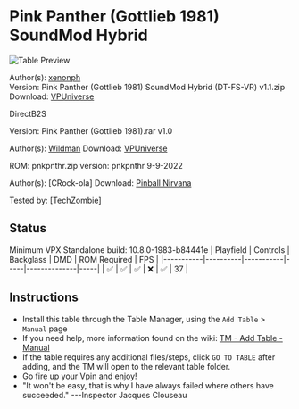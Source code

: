 ﻿# Pink Panther (Gottlieb 1981) SoundMod Hybrid

![Table Preview](../../images/vpx-pinkpanther-preview.jpg)

Author(s): [xenonph](https://www.vpforums.org/index.php?showuser=14100)  
Version:  Pink Panther (Gottlieb 1981) SoundMod Hybrid (DT-FS-VR) v1.1.zip
Download:  [VPUniverse](https://vpuniverse.com/files/file/20596-pink-panther-gottlieb-1981-soundmod-hybrid-dt-fs-vr/)

DirectB2S

Version: Pink Panther (Gottlieb 1981).rar v1.0

Author(s): [Wildman](https://vpuniverse.com/profile/5-wildman/) 
Download:  [VPUniverse](https://vpuniverse.com/files/file/3739-pink-panther-gottlieb-1981/)

ROM: pnkpnthr.zip
version: pnkpnthr 9-9-2022

Author(s): [CRock-ola]
Download:  [Pinball Nirvana](https://pinballnirvana.com/forums/resources/pnkpnthr.2182/)

Tested by:
[TechZombie]

## Status 

Minimum VPX Standalone build: 10.8.0-1983-b84441e
| Playfield | Controls | Backglass | DMD | ROM Required | FPS | 
|-----------|----------|-----------|-----|--------------|-----|
| :white_check_mark: | :white_check_mark: | :white_check_mark: | :x: | :white_check_mark: | 37 |

## Instructions

- Install this table through the Table Manager, using the `Add Table` > `Manual` page
- If you need help, more information found on the wiki: [TM - Add Table - Manual](https://github.com/LegendsUnchained/vpx-standalone-alp4k/wiki/%5B04%5D-%F0%9F%A7%A1-TM-%E2%80%90-Other-Features#add-table---manual)
- If the table requires any additional files/steps, click `GO TO TABLE` after adding, and the TM will open to the relevant table folder.
- Go fire up your Vpin and enjoy!
- "It won't be easy, that is why I have always failed where others have succeeded." ---Inspector Jacques Clouseau

